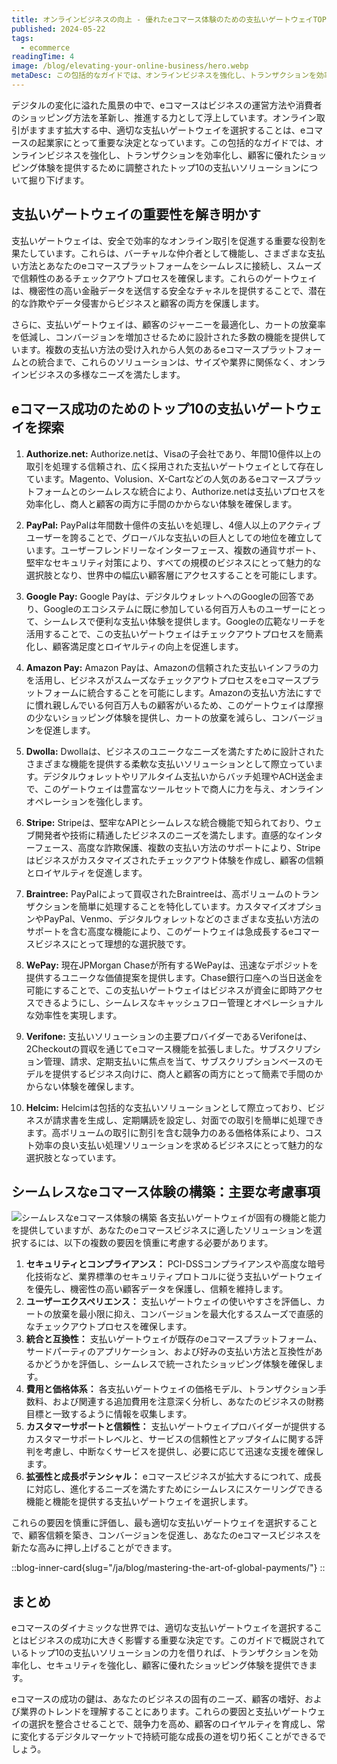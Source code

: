 ```yaml
---
title: オンラインビジネスの向上 - 優れたeコマース体験のための支払いゲートウェイTOP10
published: 2024-05-22
tags: 
  - ecommerce
readingTime: 4
image: /blog/elevating-your-online-business/hero.webp
metaDesc: この包括的なガイドでは、オンラインビジネスを強化し、トランザクションを効率化し、顧客に優れたショッピング体験を提供するために調整されたトップ10の支払いソリューションについて掘り下げます。
---
```


デジタルの変化に溢れた風景の中で、eコマースはビジネスの運営方法や消費者のショッピング方法を革新し、推進する力として浮上しています。オンライン取引がますます拡大する中、適切な支払いゲートウェイを選択することは、eコマースの起業家にとって重要な決定となっています。この包括的なガイドでは、オンラインビジネスを強化し、トランザクションを効率化し、顧客に優れたショッピング体験を提供するために調整されたトップ10の支払いソリューションについて掘り下げます。

## 支払いゲートウェイの重要性を解き明かす
支払いゲートウェイは、安全で効率的なオンライン取引を促進する重要な役割を果たしています。これらは、バーチャルな仲介者として機能し、さまざまな支払い方法とあなたのeコマースプラットフォームをシームレスに接続し、スムーズで信頼性のあるチェックアウトプロセスを確保します。これらのゲートウェイは、機密性の高い金融データを送信する安全なチャネルを提供することで、潜在的な詐欺やデータ侵害からビジネスと顧客の両方を保護します。

さらに、支払いゲートウェイは、顧客のジャーニーを最適化し、カートの放棄率を低減し、コンバージョンを増加させるために設計された多数の機能を提供しています。複数の支払い方法の受け入れから人気のあるeコマースプラットフォームとの統合まで、これらのソリューションは、サイズや業界に関係なく、オンラインビジネスの多様なニーズを満たします。

## eコマース成功のためのトップ10の支払いゲートウェイを探索
1. **Authorize.net:** 
Authorize.netは、Visaの子会社であり、年間10億件以上の取引を処理する信頼され、広く採用された支払いゲートウェイとして存在しています。Magento、Volusion、X-Cartなどの人気のあるeコマースプラットフォームとのシームレスな統合により、Authorize.netは支払いプロセスを効率化し、商人と顧客の両方に手間のかからない体験を確保します。

2. **PayPal:** 
PayPalは年間数十億件の支払いを処理し、4億人以上のアクティブユーザーを誇ることで、グローバルな支払いの巨人としての地位を確立しています。ユーザーフレンドリーなインターフェース、複数の通貨サポート、堅牢なセキュリティ対策により、すべての規模のビジネスにとって魅力的な選択肢となり、世界中の幅広い顧客層にアクセスすることを可能にします。

3. **Google Pay:** 
Google Payは、デジタルウォレットへのGoogleの回答であり、Googleのエコシステムに既に参加している何百万人ものユーザーにとって、シームレスで便利な支払い体験を提供します。Googleの広範なリーチを活用することで、この支払いゲートウェイはチェックアウトプロセスを簡素化し、顧客満足度とロイヤルティの向上を促進します。

4. **Amazon Pay:** 
Amazon Payは、Amazonの信頼された支払いインフラの力を活用し、ビジネスがスムーズなチェックアウトプロセスをeコマースプラットフォームに統合することを可能にします。Amazonの支払い方法にすでに慣れ親しんでいる何百万人もの顧客がいるため、このゲートウェイは摩擦の少ないショッピング体験を提供し、カートの放棄を減らし、コンバージョンを促進します。

5. **Dwolla:** 
Dwollaは、ビジネスのユニークなニーズを満たすために設計されたさまざまな機能を提供する柔軟な支払いソリューションとして際立っています。デジタルウォレットやリアルタイム支払いからバッチ処理やACH送金まで、このゲートウェイは豊富なツールセットで商人に力を与え、オンラインオペレーションを強化します。

6. **Stripe:** 
Stripeは、堅牢なAPIとシームレスな統合機能で知られており、ウェブ開発者や技術に精通したビジネスのニーズを満たします。直感的なインターフェース、高度な詐欺保護、複数の支払い方法のサポートにより、Stripeはビジネスがカスタマイズされたチェックアウト体験を作成し、顧客の信頼とロイヤルティを促進します。

7. **Braintree:** 
PayPalによって買収されたBraintreeは、高ボリュームのトランザクションを簡単に処理することを特化しています。カスタマイズオプションやPayPal、Venmo、デジタルウォレットなどのさまざまな支払い方法のサポートを含む高度な機能により、このゲートウェイは急成長するeコマースビジネスにとって理想的な選択肢です。

8. **WePay:** 
現在JPMorgan Chaseが所有するWePayは、迅速なデポジットを提供するユニークな価値提案を提供します。Chase銀行口座への当日送金を可能にすることで、この支払いゲートウェイはビジネスが資金に即時アクセスできるようにし、シームレスなキャッシュフロー管理とオペレーショナルな効率性を実現します。

9. **Verifone:** 
支払いソリューションの主要プロバイダーであるVerifoneは、2Checkoutの買収を通じてeコマース機能を拡張しました。サブスクリプション管理、請求、定期支払いに焦点を当て、サブスクリプションベースのモデルを提供するビジネス向けに、商人と顧客の両方にとって簡素で手間のかからない体験を確保します。

10. **Helcim:** 
Helcimは包括的な支払いソリューションとして際立っており、ビジネスが請求書を生成し、定期購読を設定し、対面での取引を簡単に処理できます。高ボリュームの取引に割引を含む競争力のある価格体系により、コスト効率の良い支払い処理ソリューションを求めるビジネスにとって魅力的な選択肢となっています。

## シームレスなeコマース体験の構築：主要な考慮事項
![シームレスなeコマース体験の構築](/blog/elevating-your-online-business/seamless-ec-experience.webp)
各支払いゲートウェイが固有の機能と能力を提供していますが、あなたのeコマースビジネスに適したソリューションを選択するには、以下の複数の要因を慎重に考慮する必要があります。

1. **セキュリティとコンプライアンス：** PCI-DSSコンプライアンスや高度な暗号化技術など、業界標準のセキュリティプロトコルに従う支払いゲートウェイを優先し、機密性の高い顧客データを保護し、信頼を維持します。
2. **ユーザーエクスペリエンス：** 支払いゲートウェイの使いやすさを評価し、カートの放棄を最小限に抑え、コンバージョンを最大化するスムーズで直感的なチェックアウトプロセスを確保します。
3. **統合と互換性：** 支払いゲートウェイが既存のeコマースプラットフォーム、サードパーティのアプリケーション、および好みの支払い方法と互換性があるかどうかを評価し、シームレスで統一されたショッピング体験を確保します。
4. **費用と価格体系：** 各支払いゲートウェイの価格モデル、トランザクション手数料、および関連する追加費用を注意深く分析し、あなたのビジネスの財務目標と一致するように情報を収集します。
5. **カスタマーサポートと信頼性：** 支払いゲートウェイプロバイダーが提供するカスタマーサポートレベルと、サービスの信頼性とアップタイムに関する評判を考慮し、中断なくサービスを提供し、必要に応じて迅速な支援を確保します。
6. **拡張性と成長ポテンシャル：** eコマースビジネスが拡大するにつれて、成長に対応し、進化するニーズを満たすためにシームレスにスケーリングできる機能と機能を提供する支払いゲートウェイを選択します。

これらの要因を慎重に評価し、最も適切な支払いゲートウェイを選択することで、顧客信頼を築き、コンバージョンを促進し、あなたのeコマースビジネスを新たな高みに押し上げることができます。

::blog-inner-card{slug="/ja/blog/mastering-the-art-of-global-payments/"}
::

## まとめ
eコマースのダイナミックな世界では、適切な支払いゲートウェイを選択することはビジネスの成功に大きく影響する重要な決定です。このガイドで概説されているトップ10の支払いソリューションの力を借りれば、トランザクションを効率化し、セキュリティを強化し、顧客に優れたショッピング体験を提供できます。

eコマースの成功の鍵は、あなたのビジネスの固有のニーズ、顧客の嗜好、および業界のトレンドを理解することにあります。これらの要因と支払いゲートウェイの選択を整合させることで、競争力を高め、顧客のロイヤルティを育成し、常に変化するデジタルマーケットで持続可能な成長の道を切り拓くことができるでしょう。